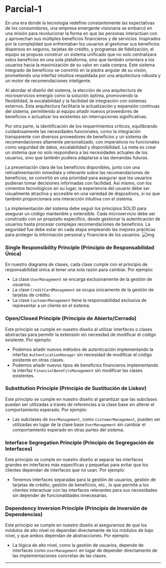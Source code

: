 # Parcial-1

En una era donde la tecnología redefine constantemente las expectativas de los consumidores, una empresa emergente visionaria se embarcó en una misión para revolucionar la forma en que las personas interactúan con y aprovechan sus múltiples beneficios financieros y de servicios. Inspirados por la complejidad que enfrentaban los usuarios al gestionar sus beneficios dispersos en seguros, tarjetas de crédito, y programas de fidelización, el equipo se propuso construir un sistema unificado que no solo centralizara estos beneficios en una sola plataforma, sino que también orientara a los usuarios hacia la maximización de su valor en cada compra. Este sistema integrado de beneficios se convirtió en la piedra angular de su visión, prometiendo una interfaz intuitiva respaldada por una arquitectura robusta y un motor de recomendaciones inteligente.

Al abordar el diseño del sistema, la elección de una arquitectura de microservicios emergió como la solución óptima, promoviendo la flexibilidad, la escalabilidad y la facilidad de integración con sistemas externos. Esta arquitectura facilitaría la actualización y expansión continuas del sistema, permitiendo al equipo añadir nuevos proveedores de beneficios o actualizar los existentes sin interrupciones significativas.

Por otra parte, la identificación de los requerimientos críticos, equilibrando cuidadosamente las necesidades funcionales, como la integración transparente con diversos proveedores de beneficios y un sistema de recomendaciones altamente personalizado, con imperativos no funcionales como seguridad de datos, escalabilidad y disponibilidad. La meta es crear un sistema que no solo respondiera a las necesidades actuales de los usuarios, sino que también pudiera adaptarse a las demandas futuras.

La presentación clara de los beneficios disponibles, junto con una retroalimentación inmediata y relevante sobre las recomendaciones de beneficios, se convirtió en una prioridad para asegurar que los usuarios pudieran tomar decisiones informadas con facilidad. Así mismo, con los cimientos tecnológicos en su lugar, la experiencia del usuario debe ser visualmente atractiva y accesible en una variedad de dispositivos, si no que también proporcionara una interacción intuitiva con el sistema.

La implementación del sistema debe seguir los principios SOLID para asegurar un código mantenible y extensible. Cada microservicio debe ser construido con un propósito específico, desde gestionar la autenticación de usuarios hasta procesar complejas recomendaciones de beneficios. La seguridad fue debe estar en cada etapa empleando las mejores prácticas para proteger la información personal y financiera de los usuarios.
![img](https://github.com/kalethabh/Parcial-1/assets/113316840/ba8027f1-7b37-4521-97dd-d5d12534718b)
### Single Responsibility Principle (Principio de Responsabilidad Única)

En nuestro diagrama de clases, cada clase cumple con el principio de responsabilidad única al tener una sola razón para cambiar. Por ejemplo:

- La clase `UserManagement` se encarga exclusivamente de la gestión de usuarios.
- La clase `CreditCardManagement` se ocupa únicamente de la gestión de tarjetas de crédito.
- La clase `CustomerManagement` tiene la responsabilidad exclusiva de representar a un cliente en el sistema.

### Open/Closed Principle (Principio de Abierto/Cerrado)

Este principio se cumple en nuestro diseño al utilizar interfaces o clases abstractas para permitir la extensión sin necesidad de modificar el código existente. Por ejemplo:

- Podemos añadir nuevos métodos de autenticación implementando la interfaz `AuthenticationManager` sin necesidad de modificar el código existente en otras clases.
- Podemos añadir nuevos tipos de beneficios financieros implementando la interfaz `FinancialBenefitsManagement` sin modificar las clases existentes.

### Substitution Principle (Principio de Sustitución de Liskov)

Este principio se cumple en nuestro diseño al garantizar que las subclases puedan ser utilizadas a través de referencias a la clase base sin alterar el comportamiento esperado. Por ejemplo:

- Las subclases de `UserManagement`, como `CustomerManagement`, pueden ser utilizadas en lugar de la clase base `UserManagement` sin cambiar el comportamiento esperado en otras partes del sistema.

### Interface Segregation Principle (Principio de Segregación de Interfaces)

Este principio se cumple en nuestro diseño al separar las interfaces grandes en interfaces más específicas y pequeñas para evitar que los clientes dependan de interfaces que no usan. Por ejemplo:

- Tenemos interfaces separadas para la gestión de usuarios, gestión de tarjetas de crédito, gestión de beneficios, etc., lo que permite a los clientes interactuar con las interfaces relevantes para sus necesidades sin depender de funcionalidades innecesarias.

### Dependency Inversion Principle (Principio de Inversión de Dependencias)

Este principio se cumple en nuestro diseño al asegurarnos de que los módulos de alto nivel no dependan directamente de los módulos de bajo nivel, y que ambos dependan de abstracciones. Por ejemplo:

- La lógica de alto nivel, como la gestión de usuarios, depende de interfaces como `UserManagement` en lugar de depender directamente de las implementaciones concretas de las clases.

---
